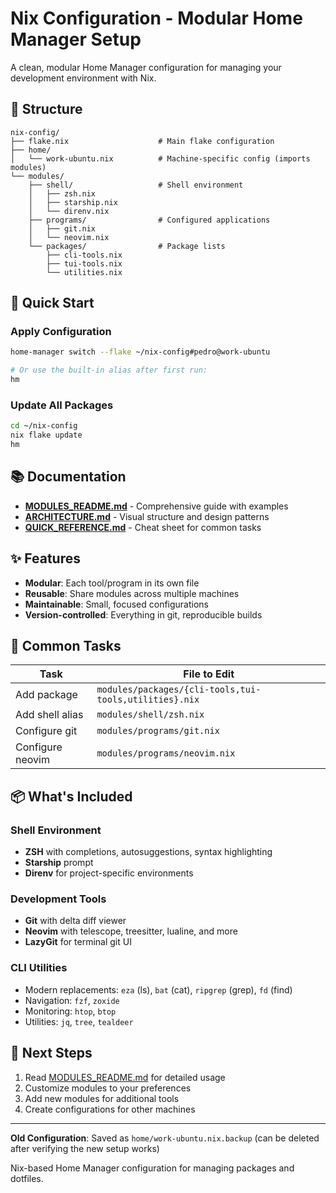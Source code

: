 # Nix Configuration - Modular Home Manager Setup

A clean, modular Home Manager configuration for managing your development environment with Nix.

## 📁 Structure

```
nix-config/
├── flake.nix                    # Main flake configuration
├── home/
│   └── work-ubuntu.nix          # Machine-specific config (imports modules)
└── modules/
    ├── shell/                   # Shell environment
    │   ├── zsh.nix
    │   ├── starship.nix
    │   └── direnv.nix
    ├── programs/                # Configured applications
    │   ├── git.nix
    │   └── neovim.nix
    └── packages/                # Package lists
        ├── cli-tools.nix
        ├── tui-tools.nix
        └── utilities.nix
```

## 🚀 Quick Start

### Apply Configuration

```bash
home-manager switch --flake ~/nix-config#pedro@work-ubuntu

# Or use the built-in alias after first run:
hm
```

### Update All Packages

```bash
cd ~/nix-config
nix flake update
hm
```

## 📚 Documentation

- **[MODULES_README.md](MODULES_README.md)** - Comprehensive guide with examples
- **[ARCHITECTURE.md](ARCHITECTURE.md)** - Visual structure and design patterns
- **[QUICK_REFERENCE.md](QUICK_REFERENCE.md)** - Cheat sheet for common tasks

## ✨ Features

- **Modular**: Each tool/program in its own file
- **Reusable**: Share modules across multiple machines
- **Maintainable**: Small, focused configurations
- **Version-controlled**: Everything in git, reproducible builds

## 🔧 Common Tasks

| Task | File to Edit |
|------|--------------|
| Add package | `modules/packages/{cli-tools,tui-tools,utilities}.nix` |
| Add shell alias | `modules/shell/zsh.nix` |
| Configure git | `modules/programs/git.nix` |
| Configure neovim | `modules/programs/neovim.nix` |

## 📦 What's Included

### Shell Environment
- **ZSH** with completions, autosuggestions, syntax highlighting
- **Starship** prompt
- **Direnv** for project-specific environments

### Development Tools
- **Git** with delta diff viewer
- **Neovim** with telescope, treesitter, lualine, and more
- **LazyGit** for terminal git UI

### CLI Utilities
- Modern replacements: `eza` (ls), `bat` (cat), `ripgrep` (grep), `fd` (find)
- Navigation: `fzf`, `zoxide`
- Monitoring: `htop`, `btop`
- Utilities: `jq`, `tree`, `tealdeer`

## 🎯 Next Steps

1. Read [MODULES_README.md](MODULES_README.md) for detailed usage
2. Customize modules to your preferences
3. Add new modules for additional tools
4. Create configurations for other machines

---

**Old Configuration**: Saved as `home/work-ubuntu.nix.backup` (can be deleted after verifying the new setup works)

Nix-based Home Manager configuration for managing packages and dotfiles.
